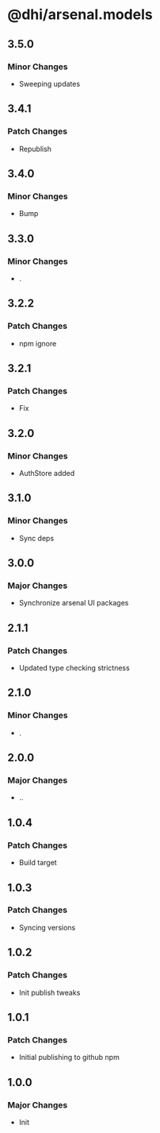 # @dhi/arsenal.models

## 3.5.0

### Minor Changes

- Sweeping updates

## 3.4.1

### Patch Changes

- Republish

## 3.4.0

### Minor Changes

- Bump

## 3.3.0

### Minor Changes

- .

## 3.2.2

### Patch Changes

- npm ignore

## 3.2.1

### Patch Changes

- Fix

## 3.2.0

### Minor Changes

- AuthStore added

## 3.1.0

### Minor Changes

- Sync deps

## 3.0.0

### Major Changes

- Synchronize arsenal UI packages

## 2.1.1

### Patch Changes

- Updated type checking strictness

## 2.1.0

### Minor Changes

- .

## 2.0.0

### Major Changes

- ..

## 1.0.4

### Patch Changes

- Build target

## 1.0.3

### Patch Changes

- Syncing versions

## 1.0.2

### Patch Changes

- Init publish tweaks

## 1.0.1

### Patch Changes

- Initial publishing to github npm

## 1.0.0

### Major Changes

- Init
